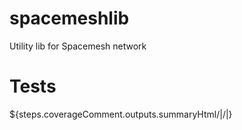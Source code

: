 # spacemeshlib

Utility lib for Spacemesh network

# Tests

<!-- Jest Summary Comment:Begin -->
 ${steps.coverageComment.outputs.summaryHtml/|/\|} 
<!-- Jest Summary Comment:End -->

<!-- Jest Coverage Comment:Begin -->
  
<!-- Jest Coverage Comment:End -->
